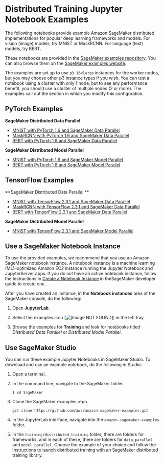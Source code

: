 # Distributed Training Jupyter Notebook Examples<a name="distributed-training-notebook-examples"></a>

The following notebooks provide example Amazon SageMaker distributed implementations for popular deep learning frameworks and models\. For vision \(image\) models, try MNIST or MaskRCNN\. For language \(text\) models, try BERT\.

These notebooks are provided in the [ SageMaker examples repository](https://github.com/aws/amazon-sagemaker-examples/tree/master/training/distributed_training/)\. You can also browse them on the [SageMaker examples website](https://sagemaker-examples.readthedocs.io/en/latest/training/distributed_training/index.html)\.

The examples are set up to use `p3.16xlarge` instances for the worker nodes, but you may choose other p3 instance types if you wish\. You can test a notebook using a cluster with only 1 node, but to see any performance benefit, you should use a cluster of multiple nodes \(2 or more\)\. The examples call out the section in which you modify this configuration\.

## PyTorch Examples<a name="distributed-training-notebook-examples-pytorch"></a>

**SageMaker Distributed Data Parallel**
+ [MNIST with PyTorch 1\.6 and SageMaker Data Parallel](https://sagemaker-examples.readthedocs.io/en/latest/training/distributed_training/pytorch/data_parallel/mnist/pytorch_smdataparallel_mnist_demo.html)
+ [MaskRCNN with PyTorch 1\.6 and SageMaker Data Parallel](https://sagemaker-examples.readthedocs.io/en/latest/training/distributed_training/pytorch/data_parallel/maskrcnn/pytorch_smdataparallel_maskrcnn_demo.html)
+ [BERT with PyTorch 1\.6 and SageMaker Data Parallel](https://sagemaker-examples.readthedocs.io/en/latest/training/distributed_training/pytorch/data_parallel/bert/pytorch_smdataparallel_bert_demo.html)

**SageMaker Distributed Model Parallel**
+ [MNIST with PyTorch 1\.6 and SageMaker Model Parallel](https://sagemaker-examples.readthedocs.io/en/latest/training/distributed_training/pytorch/model_parallel/mnist/pytorch_smmodelparallel_mnist.html)
+ [BERT with PyTorch 1\.6 and SageMaker Model Parallel](https://sagemaker-examples.readthedocs.io/en/latest/training/distributed_training/pytorch/model_parallel/bert/smp_bert_tutorial.html)

## TensorFlow Examples<a name="distributed-training-notebook-examples-tensorflow"></a>

**SageMaker Distributed Data Parallel **
+ [MNIST with TensorFlow 2\.3\.1 and SageMaker Data Parallel](https://sagemaker-examples.readthedocs.io/en/latest/training/distributed_training/tensorflow/data_parallel/mnist/tensorflow2_smdataparallel_mnist_demo.html)
+ [MaskRCNN with TensorFlow 2\.3\.1 and SageMaker Data Parallel](https://sagemaker-examples.readthedocs.io/en/latest/training/distributed_training/tensorflow/data_parallel/maskrcnn/tensorflow2_smdataparallel_maskrcnn_demo.html)
+ [BERT with TensorFlow 2\.3\.1 and SageMaker Data Parallel](https://sagemaker-examples.readthedocs.io/en/latest/training/distributed_training/tensorflow/data_parallel/bert/tensorflow2_smdataparallel_bert_demo.html)

**SageMaker Distributed Model Parallel**
+ [MNIST with TensorFlow 2\.3\.1 and SageMaker Model Parallel](https://sagemaker-examples.readthedocs.io/en/latest/training/distributed_training/tensorflow/model_parallel/mnist/tensorflow_smmodelparallel_mnist.html)

## Use a SageMaker Notebook Instance<a name="distributed-training-notebook-examples-setup"></a>

To use the provided examples, we recommend that you use an Amazon SageMaker notebook instance\. A notebook instance is a machine learning \(ML\)–optimized Amazon EC2 instance running the Jupyter Notebook and JupyterServer apps\. If you do not have an active notebook instance, follow the instructions in [Create a Notebook Instance](howitworks-create-ws.md) in theSageMaker developer guide to create one\.

After you have created an instance, in the **Notebook instances** area of the SageMaker console, do the following:

1. Open **JupyterLab**\.

1. Select the examples icon \(![\[Image NOT FOUND\]](http://docs.aws.amazon.com/sagemaker/latest/dg/images/distributed/sm_examples_icon.png)\) in the left tray\. 

1. Browse the examples for **Training** and look for notebooks titled *Distributed Data Parallel* or *Distributed Model Parallel*\. 

## Use SageMaker Studio<a name="distributed-training-notebook-examples-studio"></a>

You can run these example Jupyter Notebooks in SageMaker Studio\. To download and use an example notebook, do the following in Studio: 

1. Open a terminal\.

1. In the command line, navigate to the SageMaker folder\.

   ```
   $ cd SageMaker
   ```

1. Clone the SageMaker examples repo\.

   ```
   git clone https://github.com/aws/amazon-sagemaker-examples.git
   ```

1. In the JupyterLab interface, navigate into the `amazon-sagemaker-examples` folder\.

1. In the `training/distributed_training` folder, there are folders for frameworks, and in each of these, there are folders for `data_parallel` and `model_parallel`\. Choose the example of your choice and follow the instructions to launch distributed training with an SageMaker distributed training library\.